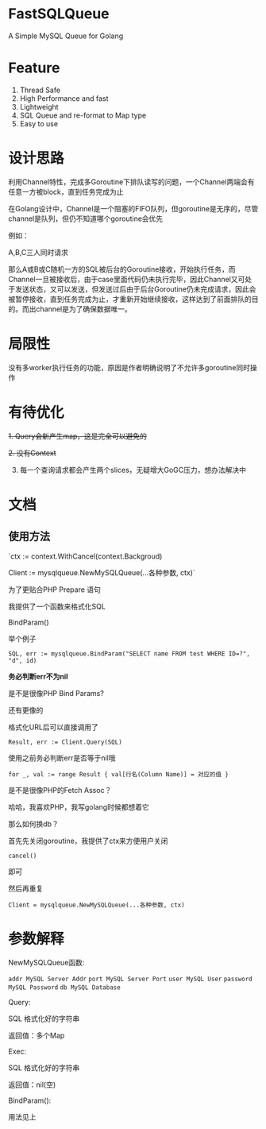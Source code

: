 # FastSQLQueue
A Simple MySQL Queue for Golang

# Feature

1. Thread Safe
2. High Performance and fast
3. Lightweight
4. SQL Queue and re-format to Map type
5. Easy to use


# 设计思路

利用Channel特性，完成多Goroutine下排队读写的问题，一个Channel两端会有任意一方被block，直到任务完成为止

在Golang设计中，Channel是一个阻塞的FIFO队列，但goroutine是无序的，尽管channel是队列，但仍不知道哪个goroutine会优先

例如：

A,B,C三人同时请求

那么A或B或C随机一方的SQL被后台的Goroutine接收，开始执行任务，而Channel一旦被接收后，由于case里面代码仍未执行完毕，因此Channel又可处于发送状态，又可以发送，但发送过后由于后台Goroutine仍未完成请求，因此会被暂停接收，直到任务完成为止，才重新开始继续接收，这样达到了前面排队的目的。而出channel是为了确保数据唯一。

# 局限性

没有多worker执行任务的功能，原因是作者明确说明了不允许多goroutine同时操作

# 有待优化

~~1. Query会新产生map，这是完全可以避免的~~

~~2. 没有Context~~

3. 每一个查询请求都会产生两个slices，无疑增大GoGC压力，想办法解决中

# 文档

## 使用方法

`ctx := context.WithCancel(context.Backgroud)

Client := mysqlqueue.NewMySQLQueue(...各种参数, ctx)`

为了更贴合PHP Prepare 语句

我提供了一个函数来格式化SQL

BindParam()


举个例子


`SQL, err := mysqlqueue.BindParam("SELECT name FROM test WHERE ID=?", "d", id)`

**务必判断err不为nil**

是不是很像PHP Bind Params?

还有更像的

格式化URL后可以直接调用了

`Result, err := Client.Query(SQL)`

使用之前务必判断err是否等于nil哦

`
for _, val := range Result {
  val[行名(Column Name)] = 对应的值
}
`

是不是很像PHP的Fetch Assoc？

哈哈，我喜欢PHP，我写golang时候都想着它

那么如何换db？

首先先关闭goroutine，我提供了ctx来方便用户关闭

`cancel()`

即可

然后再重复

`Client = mysqlqueue.NewMySQLQueue(...各种参数, ctx)`





# 参数解释

NewMySQLQueue函数:

`addr MySQL Server Addr`
`port MySQL Server Port`
`user MySQL User`
`password MySQL Password`
`db MySQL Database`

Query:

SQL 格式化好的字符串

返回值：多个Map

Exec:

SQL 格式化好的字符串

返回值：nil(空)

BindParam():

用法见上

